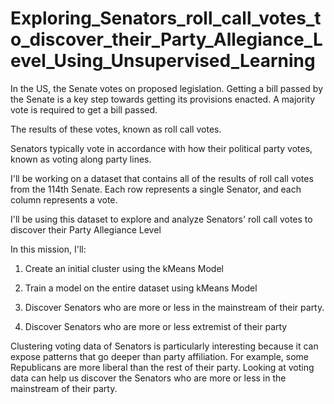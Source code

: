 # Exploring_Senators_roll_call_votes_to_discover_their_Party_Allegiance_Level_Using_Unsupervised_Learning

In the US, the Senate votes on proposed legislation. 
Getting a bill passed by the Senate is a key step towards getting its provisions enacted. A majority vote is required to get a bill passed.

The results of these votes, known as roll call votes.

Senators typically vote in accordance with how their political party votes, known as voting along party lines.

I'll be working on a dataset that contains all of the results of roll call votes from the 114th Senate. 
Each row represents a single Senator, and each column represents a vote.

I'll be using this dataset to explore and analyze Senators' roll call votes to discover their Party Allegiance Level 




In this mission, I'll:


1. Create an initial cluster using the kMeans Model

2. Train a model on the entire dataset using kMeans Model

3. Discover Senators who are more or less in the mainstream of their party.

4. Discover Senators who are more or less extremist of their party

Clustering voting data of Senators is particularly interesting because it can expose patterns that go deeper than party affiliation. 
For example, some Republicans are more liberal than the rest of their party. 
Looking at voting data can help us discover the Senators who are more or less in the mainstream of their party.
